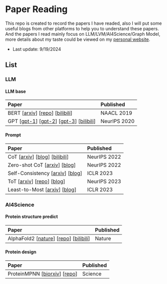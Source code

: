 # Paper Reading

This repo is created to record the papers I have readed, also I will put some useful blogs from other platforms to help you to understand these papers. And the papers I read mainly focus on LLM/LVM/AI4Science/Graph Model, more details about my taste could be viewed on my [personal website](https://iamb3st.github.io/).

* Last update: 9/19/2024

## List
### LLM
#### LLM base
| Paper | Published |
|:-------|:-------|
| BERT [[arxiv](https://arxiv.org/abs/1810.04805)] [[repo](https://github.com/google-research/bert)] [[bilibili](https://www.bilibili.com/video/BV1PL411M7eQ/?spm_id_from=333.999.0.0&vd_source=370ed84aad127ddcea55a9ecddb33d4e)] | NAACL 2019 |
| GPT [[gpt-1](https://openai.com/index/language-unsupervised/)] [[gpt-2](https://openai.com/index/better-language-models/)] [[gpt-3](https://openai.com/index/language-models-are-few-shot-learners/)] [[bilibili](https://www.bilibili.com/video/BV1AF411b7xQ/?spm_id_from=333.999.0.0)] | NeurIPS 2020 |

#### Prompt
| Paper | Published |
|:-------|:-------|
| CoT [[arxiv](https://arxiv.org/abs/2201.11903)] [[blog](https://www.promptingguide.ai/techniques/cot)] [[bilibili](https://www.bilibili.com/video/BV1t8411e7Ug/?spm_id_from=333.788&vd_source=370ed84aad127ddcea55a9ecddb33d4e)] | NeurIPS 2022 |
| Zero-shot CoT [[arxiv](https://arxiv.org/abs/2205.11916)] [[blog](https://www.promptingguide.ai/techniques/cot)] | NeurIPS 2022 |
| Self-Consistency [[arxiv](https://arxiv.org/abs/2203.11171)] [[blog](https://www.promptingguide.ai/techniques/consistency)] | ICLR 2023 |
| ToT [[arxiv](https://arxiv.org/abs/2305.10601)] [[repo](https://github.com/princeton-nlp/tree-of-thought-llm)] [[blog](https://www.promptingguide.ai/techniques/tot)] | NeurIPS 2023 |
| Least-to-Most [[arxiv](https://arxiv.org/abs/2205.10625)] [[blog](https://learnprompting.org/docs/intermediate/least_to_most)] | ICLR 2023 |

### AI4Science
#### Protein structure predict
| Paper | Published |
|:-------|:-------|
| AlphaFold2 [[nature](https://www.nature.com/articles/s41586-021-03819-2)] [[repo](https://github.com/google-deepmind/alphafold)] [[bilibili](https://www.bilibili.com/video/BV1oR4y1K7Xr/?spm_id_from=333.999.0.0&vd_source=370ed84aad127ddcea55a9ecddb33d4e)] | Nature |

#### Protein design
| Paper | Published |
|:-------|:-------|
| ProteinMPNN [[biorxiv](https://www.biorxiv.org/content/10.1101/2022.06.03.494563v1)] [[repo](https://github.com/dauparas/ProteinMPNN)] | Science |
